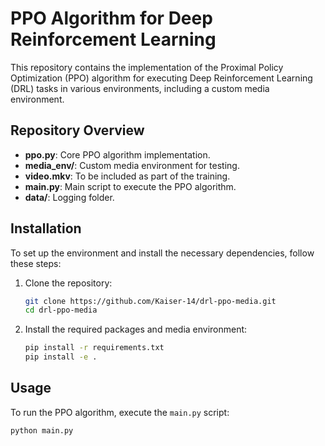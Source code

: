# PPO Algorithm for Deep Reinforcement Learning

This repository contains the implementation of the Proximal Policy Optimization (PPO) algorithm for executing Deep Reinforcement Learning (DRL) tasks in various environments, including a custom media environment.

## Repository Overview

- **ppo.py**: Core PPO algorithm implementation.
- **media_env/**: Custom media environment for testing.
- **video.mkv**: To be included as part of the training.
- **main.py**: Main script to execute the PPO algorithm.
- **data/**: Logging folder.

## Installation

To set up the environment and install the necessary dependencies, follow these steps:

1. Clone the repository:

    ```bash
    git clone https://github.com/Kaiser-14/drl-ppo-media.git
    cd drl-ppo-media
    ```

2. Install the required packages and media environment:

    ```bash
    pip install -r requirements.txt
    pip install -e .
    ```

## Usage

To run the PPO algorithm, execute the `main.py` script:

```bash
python main.py
